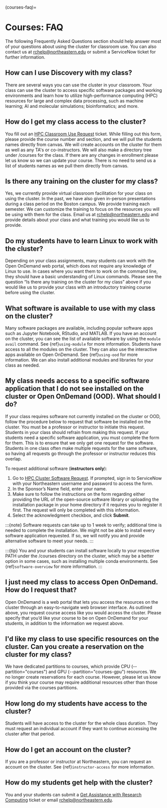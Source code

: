 (courses-faq)=
# Courses: FAQ

The following Frequently Asked Questions section should help answer most of your questions about using the cluster for classroom use. You can also contact us at <rchelp@northeastern.edu> or submit a ServiceNow ticket for further information.

## How can I use Discovery with my class?
There are several ways you can use the cluster in your classroom. Your class can use the cluster to access specific software packages and working environments and learn how to utilize high-performance computing (HPC) resources for large and complex data processing, such as machine learning; AI and molecular simulations; bioinformatics; and more.

## How do I get my class access to the cluster?
You fill out an [HPC Classroom Use Request] ticket. While filling out this form, please provide the course number and section, and we will pull the students names directly from canvas. We will create accounts on the cluster for them as well as any TA's or co-instructors. We will also make a directory tree under /courses for the class. If there are any changes in enrollment please let us know so we can update your course. There is no need to send us a list of students names as we pull them directly from canvas.

## Is there any training on the cluster for my class?

Yes, we currently provide virtual classroom facilitation for your class on using the cluster. In the past, we have also given in-person presentations during a class period on the Boston campus. We provide training each semester. We can customize the training to focus on the resources you will be using with them for the class. Email us at <rchelp@northeastern.edu> and provide details about your class and what training you would like us to provide.

## Do my students have to learn Linux to work with the cluster?

Depending on your class assignments, many students can work with the Open OnDemand web portal, which does not require any knowledge of Linux to use. In cases where you want them to work on the command line, they should have a basic understanding of Linux commands. Please see the question “Is there any training on the cluster for my class” above if you would like us to provide your class with an introductory training course before using the cluster.

## What software is available to use with my class on the cluster?

Many software packages are available, including popular software apps such as Jupyter Notebook, RStudio, and MATLAB. If you have an account on the cluster, you can see the list of available software by using the `module avail` command. See {ref}`using-module` for more information. Students have access to all the modules on the cluster. They can also use the interactive apps available on Open OnDemand. See {ref}`using-ood` for more information. We can also install additional modules and libraries for your class as needed.

## My class needs access to a specific software application that I do not see installed on the cluster or Open OnDemand (OOD). What should I do?

If your class requires software not currently installed on the cluster or OOD, follow the procedure below to request that software be installed on the cluster. You must be a professor or instructor to initiate this request. Students in your class should refrain from making this request. If your students need a specific software application, you must complete the form for them. This is to ensure that we only get one request for the software. Students in one class often make multiple requests for the same software, so having all requests go through the professor or instructor reduces this overlap.

To request additional software (**instructors only**):

1. Go to [HPC Cluster Software Request]. If prompted, sign in to ServiceNow with your Northeastern username and password to access the form.
1. In the Sponsor’s Name field, enter your name.
1. Make sure to follow the instructions on the form regarding either providing the URL of the open-source software library or uploading the installation package in your home directory if it requires you to register it first. The request will only be completed with this information.
1. Select the acknowledgment checkbox, and click **Submit**.

:::{note}
Software requests can take up to 1 week to verify; additional time is needed to complete the installation. We might not be able to install every software application requested. If so, we will notify you and provide alternative software to meet your needs.
:::

:::{tip}
You and your students can install software locally to your respective PATH under the /courses directory on the cluster, which may be a better option in some cases, such as installing multiple conda environments. See {ref}`software-overview` for more information.
:::

## I just need my class to access Open OnDemand. How do I request that?

Open OnDemand is a web portal that lets you access the resources on the cluster through an easy-to-navigate web browser interface. As outlined above, you request course access like you would access the cluster. Please specify that you’d like your course to be on Open OnDemand for your students, in addition to the information we request above.

## I'd like my class to use specific resources on the cluster. Can you create a reservation on the cluster for my class?

We have dedicated partitions to courses, which provide CPU (--partition="courses") and GPU (--partition="courses-gpu") resources. We no longer create reservations for each course. However, please let us know if you think your course may require additional resources other than those provided via the courses partitions. 


## How long do my students have access to the cluster?

Students will have access to the cluster for the whole class duration. They must request an individual account if they want to continue accessing the cluster after that period.

## How do I get an account on the cluster?

If you are a professor or instructor at Northeastern, you can request an account on the cluster. See {ref}`instructor-access` for more information.

## How do my students get help with the cluster?
You and your students can submit a [Get Assistance with Research Computing] ticket or email <rchelp@northeastern.edu>.

[HPC classroom use request]: https://bit.ly/NURC-Classroom
[HPC cluster software request]: https://bit.ly/NURC-Software
[get assistance with research computing]: https://bit.ly/NURC-Assistance
[how to download a list of student email addresses from canvas]: https://service.northeastern.edu/tech?id=kb_article&sys_id=0f84a740db20901084ba5595ce961981
